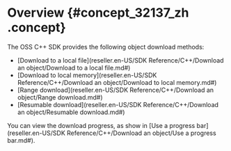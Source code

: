 # Overview {#concept_32137_zh .concept}

The OSS C++ SDK provides the following object download methods:

-    [Download to a local file](reseller.en-US/SDK Reference/C++/Download an object/Download to a local file.md#) 
-   [Download to local memory](reseller.en-US/SDK Reference/C++/Download an object/Download to local memory.md#) 
-    [Range download](reseller.en-US/SDK Reference/C++/Download an object/Range download.md#) 
-   [Resumable download](reseller.en-US/SDK Reference/C++/Download an object/Resumable download.md#)

You can view the download progress, as show in [Use a progress bar](reseller.en-US/SDK Reference/C++/Download an object/Use a progress bar.md#).

